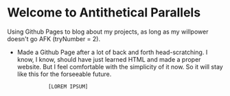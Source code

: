 # Welcome to Antithetical Parallels

Using Github Pages to blog about my projects, as long as my willpower doesn't go AFK (tryNumber = 2).

* Made a Github Page after a lot of back and forth head-scratching. I know, I know, should have just learned HTML and made a proper website. But I feel comfortable with the simplicity of it now. So it will stay like this for the forseeable future.

                [LOREM IPSUM]
